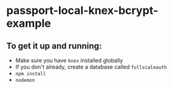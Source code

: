 # passport-local-knex-bcrypt-example

## To get it up and running:
* Make sure you have `knex` installed globally
* If you don't already, create a database called `fullscaleauth`
* `npm install`
* `nodemon`
